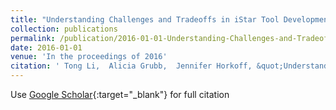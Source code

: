 ```yaml
---
title: "Understanding Challenges and Tradeoffs in iStar Tool Development"
collection: publications
permalink: /publication/2016-01-01-Understanding-Challenges-and-Tradeoffs-in-iStar-Tool-Development
date: 2016-01-01
venue: 'In the proceedings of 2016'
citation: ' Tong Li,  Alicia Grubb,  Jennifer Horkoff, &quot;Understanding Challenges and Tradeoffs in iStar Tool Development.&quot; In the proceedings of 2016, 2016.'
---
```

Use [Google Scholar](https://scholar.google.com/scholar?q=Understanding+Challenges+and+Tradeoffs+in+iStar+Tool+Development){:target="_blank"} for full citation